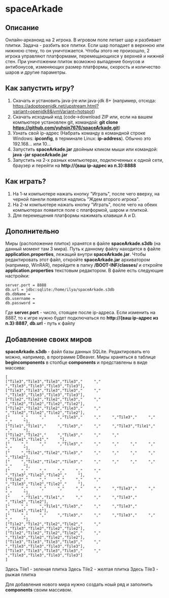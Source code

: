 # spaceArkade

## Описание

Онлайн-арканоид на 2 игрока. В игровом поле летает шар и разбивает плитки. Задача - разбить все плитки.
Если шар попадает в верхнюю или нижнюю стену, то он уничтожается. Чтобы этого не произошло, 2 игрока управляют платформами,
перемещающихся у верхней и нижней стен. При уничтожении плиток возможно выпадение бонусов и антибонусов,
изменяющих размер платформы, скорость и количество шаров и другие параметры.

## Как запустить игру?

1) Скачать и установить java-jre или java-jdk 8+ (например, отсюда: https://adoptopenjdk.net/upstream.html?variant=openjdk8&jvmVariant=hotspot)
2) Скачать исходный код (code->download ZIP или, если на вашем компьютере установлен git, командой: <b>git clone https://github.com/yuhsin7676/spaceArkade.git</b>)
3) Узнать свой ip-адрес (Набрать команду в командной строке Windows: <b>ipconfig</b>, в терминале Linux: <b>ip-address</b>). Обычно это 192.168... или 10...
4) Запустить <b>spaceArkade.jar</b> двойным кликом мыши или командой: <b>java -jar spaceArkade.jar</b>
5) Запустить на 2-х разных компьютерах, подключенных к одной сети, браузер и перейти на <b>http://{ваш ip-адрес из п.3}:8888</b>

## Как играть?

1) На 1-м компьютере нажать кнопку "Играть", после чего вверху, на черной панели появится надпись "Ждем второго игрока".
2) На 2-м компьютере нажать кнопку "Играть", после чего на обеих компьютерах появится поле с платформой, шаром и плиткой.
3) Для перемещения платформы нажимать клавиши A и D.

## Дополнительно

Миры (расположение плиток) хранятся в файле <b>spaceArkade.s3db</b> (на данный момент там 3 мира).
Путь к данному файлу находится в файле <b>application.properties</b>, лежащий внутри <b>spaceArkade.jar</b>.
Чтобы редактировать этот файл, откройте <b>spaceArkade.jar</b> архиватором (например, WinRAR), 
перейдите в папку <b>/BOOT-INF/classes/</b> и откройте <b>application.properties</b> текстовым редактором.
В файле есть следующие настройки:

>
    server.port = 8888
    db.url = jdbc:sqlite:/home/ilya/spaceArkade.s3db
    db.dbName =
    db.username =
    db.password =

Где <b>server.port</b> - число, стоящее после ip-адреса. Если изменить на 8887, то к игре нужно будет подключаться по <b>http://{ваш ip-адрес из п.3}:8887</b>,
<b>db.url</b> - путь к файлу

## Добавление своих миров

<b>spaceArkade.s3db</b> - файл базы данных SQLite. Редактировать его можно, например, в программе DBeaver.
Миры храняться в таблице <b>begincomponents</b> в столбце <b>components</b> и представлены в виде массива:

>
    [
    ["Tile3","Tile3","Tile3","Tile3","     ","     ","Tile3","Tile3","Tile3","Tile3"],
    ["Tile3","Tile3","Tile3","Tile3","     ","     ","Tile3","Tile3","Tile3","Tile3"],
    ["Tile2","Tile2","Tile2","Tile3","     ","     ","Tile2","Tile2","Tile2","Tile2"],
    ["Tile2","Tile2","Tile2","Tile3","     ","     ","Tile2","Tile2","Tile2","Tile2"],
    ["     ","     ","     ","Tile3","     ","     ","Tile3","     ","     ","     "],
    ["Tile1","Tile1","     ","Tile3","     ","     ","Tile3","Tile1","     ","     "],
    ["Tile2","Tile2","     ","Tile3","     ","     ","     ","Tile1","Tile1","     "],
    ["     ","     ","     ","Tile3","     ","     ","     ","     ","     ","     "],
    ["     ","Tile2","Tile2","Tile3","     ","     ","     ","     ","     ","Tile2"],
    ["     ","Tile2","Tile2","Tile3","     ","     ","     ","     ","     ","     "],
    ["     ","     ","     ","     ","     ","     ","Tile3","Tile2","Tile2","     "],
    ["Tile2","     ","     ","     ","     ","     ","Tile3","Tile2","Tile2","     "],
    ["     ","     ","     ","     ","     ","     ","Tile3","     ","     ","     "],
    ["     ","Tile1","Tile1","     ","     ","     ","Tile3","     ","Tile2","Tile2"],
    ["     ","     ","Tile1","Tile3","     ","     ","Tile3","     ","Tile1","Tile1"],
    ["     ","     ","     ","Tile3","     ","     ","Tile3","     ","     ","     "],
    ["Tile2","Tile2","Tile2","Tile2","     ","     ","Tile3","Tile2","Tile2","Tile2"],
    ["Tile2","Tile2","Tile2","Tile2","     ","     ","Tile3","Tile2","Tile2","Tile2"],
    ["Tile3","Tile3","Tile3","Tile3","     ","     ","Tile3","Tile3","Tile3","Tile3"],
    ["Tile3","Tile3","Tile3","Tile3","     ","     ","Tile3","Tile3","Tile3","Tile3"]
    ]


Здесь Tile1 - зеленая плитка
Здесь Tile2 - желтая плитка
Здесь Tile3 - рыжая плитка

Для добавления нового мира нужно создать ноый ряд и заполнить <b>components</b> своим массивом.
